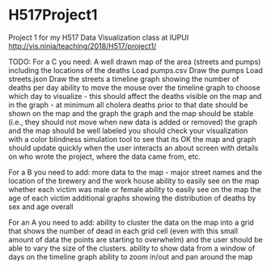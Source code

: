 # H517Project1
Project 1 for my H517 Data Visualization class at IUPUI
http://vis.ninja/teaching/2018/H517/project1/

TODO:
For a C you need:
A well drawn map of the area (streets and pumps) including the locations of the deaths
	Load pumps.csv
	Draw the pumps
	Load streets.json
	Draw the streets
a timeline graph showing the number of deaths per day
ability to move the mouse over the timeline graph to choose which day to visualize - this should affect the deaths visible on the map and in the graph - at minimum all cholera deaths prior to that date should be shown on the map and the graph
the graph and the map should be stable (i.e., they should not move when new data is added or removed)
the graph and the map should be well labeled
you should check your visualization with a color blindness simulation tool to see that its OK
the map and graph should update quickly when the user interacts
an about screen with details on who wrote the project, where the data came from, etc.

For a B you need to add:
more data to the map - major street names and the location of the brewery and the work house
ability to easily see on the map whether each victim was male or female
ability to easily see on the map the age of each victim
additional graphs showing the distribution of deaths by sex and age overall

For an A you need to add:
ability to cluster the data on the map into a grid that shows the number of dead in each grid cell (even with this small amount of data the points are starting to overwhelm) and the user should be able to vary the size of the clusters.
ability to show data from a window of days on the timeline graph
ability to zoom in/out and pan around the map